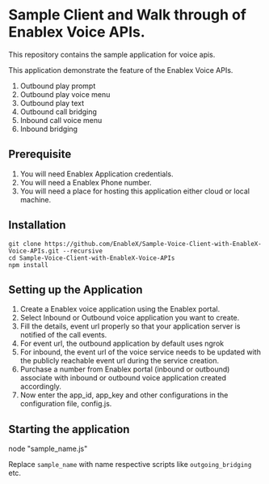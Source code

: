 # Sample Client and Walk through of Enablex Voice APIs.
This repository contains the sample application for voice apis.
 
This application demonstrate the feature of the Enablex Voice APIs.
1. Outbound play prompt
1. Outbound play voice menu
1. Outbound play text
1. Outbound call bridging
1. Inbound call voice menu
1. Inbound bridging

## Prerequisite
1. You will need Enablex Application credentials.
1. You will need a Enablex Phone number.
1. You will need a place for hosting this application either cloud or local machine.

## Installation
```
git clone https://github.com/EnableX/Sample-Voice-Client-with-EnableX-Voice-APIs.git --recursive
cd Sample-Voice-Client-with-EnableX-Voice-APIs
npm install
```

## Setting up the Application
1. Create a Enablex voice application using the Enablex portal.
1. Select Inbound or Outbound voice application you want to create.
1. Fill the details, event url properly so that your application server is notified of the call events.
1. For event url, the outbound application by default uses ngrok
1. For inbound, the event url of the voice service needs to be updated with the publicly reachable event url during the service creation. 
1. Purchase a number from Enablex portal (inbound or outbound) associate with inbound or outbound voice application created accordingly.
1. Now enter the app_id, app_key and other configurations in the configuration file, config.js.

## Starting the application
node "sample_name.js"

Replace `sample_name` with name respective scripts like `outgoing_bridging` etc.
